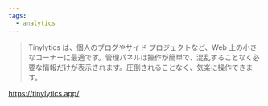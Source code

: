 ```yaml
---
tags:
  - analytics
---
```


> Tinylytics は、個人のブログやサイド プロジェクトなど、Web 上の小さなコーナーに最適です。管理パネルは操作が簡単で、混乱することなく必要な情報だけが表示されます。圧倒されることなく、気楽に操作できます。

https://tinylytics.app/

